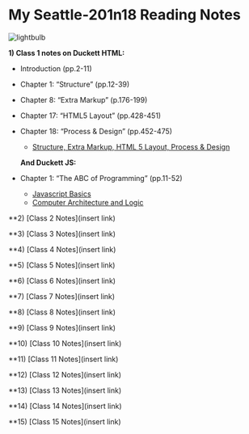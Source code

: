 # My Seattle-201n18 Reading Notes
  
  ![lightbulb](https://user-images.githubusercontent.com/61428656/75473987-fe78c100-594a-11ea-99e6-8322e6af80aa.jpg)
 

  **1) Class 1 notes on Duckett HTML:**
  + Introduction (pp.2-11)
  + Chapter 1: “Structure” (pp.12-39)
  + Chapter 8: “Extra Markup” (p.176-199)
  + Chapter 17: “HTML5 Layout” (pp.428-451)
  + Chapter 18: “Process & Design” (pp.452-475)
    - [Structure, Extra Markup, HTML 5 Layout, Process & Design](https://github.com/kimmyd70/learning-journal/blob/master/html-notes.md)
    
    **And Duckett JS:**
  + Chapter 1: “The ABC of Programming” (pp.11-52)
    - [Javascript Basics](https://github.com/kimmyd70/learning-journal/blob/master/javascript.md)
    - [Computer Architecture and Logic](https://github.com/kimmyd70/learning-journal/blob/master/how-computers-work.md)
    
    
  **2) [Class 2 Notes](insert link)
  
  **3) [Class 3 Notes](insert link)
  
  **4) [Class 4 Notes](insert link)
  
  **5) [Class 5 Notes](insert link)
  
  **6) [Class 6 Notes](insert link)
  
  **7) [Class 7 Notes](insert link)
  
  **8) [Class 8 Notes](insert link)
  
  **9) [Class 9 Notes](insert link)
  
  **10) [Class 10 Notes](insert link)
  
  **11) [Class 11 Notes](insert link)
  
  **12) [Class 12 Notes](insert link)
  
  **13) [Class 13 Notes](insert link)
  
  **14) [Class 14 Notes](insert link)
  
  **15) [Class 15 Notes](insert link)
  
